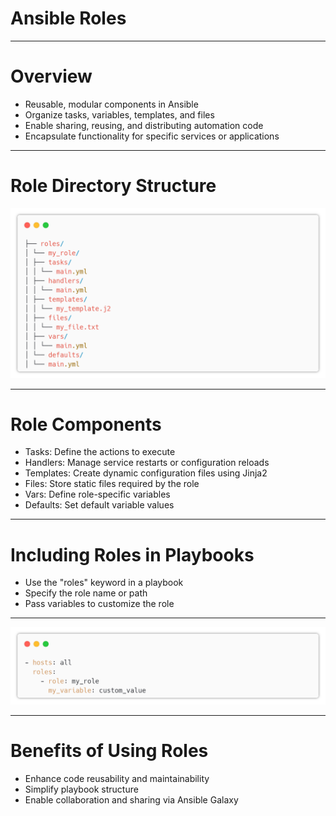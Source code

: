 # Ansible Roles

---

# Overview

* Reusable, modular components in Ansible
* Organize tasks, variables, templates, and files
* Enable sharing, reusing, and distributing automation code
* Encapsulate functionality for specific services or applications

---

# Role Directory Structure

![img_1.png](../images/role_1.png)


---

# Role Components

* Tasks: Define the actions to execute
* Handlers: Manage service restarts or configuration reloads
* Templates: Create dynamic configuration files using Jinja2
* Files: Store static files required by the role
* Vars: Define role-specific variables
* Defaults: Set default variable values

---

# Including Roles in Playbooks

* Use the "roles" keyword in a playbook
* Specify the role name or path
* Pass variables to customize the role

---

![img_2.png](../images/role_2.png)

---

# Benefits of Using Roles

* Enhance code reusability and maintainability
* Simplify playbook structure
* Enable collaboration and sharing via Ansible Galaxy